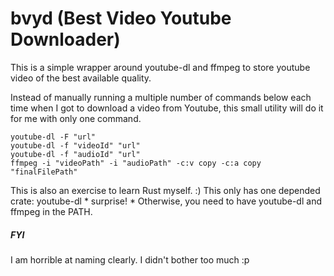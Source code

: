 # bvyd (Best Video Youtube Downloader)

 This is a simple wrapper around youtube-dl and ffmpeg to store youtube video of the best available quality.

 Instead of manually running a multiple number of commands below each time when I got to download a video from Youtube, this small utility will do it for me with only one command.

```
youtube-dl -F "url"
youtube-dl -f "videoId" "url"
youtube-dl -f "audioId" "url"
ffmpeg -i "videoPath" -i "audioPath" -c:v copy -c:a copy "finalFilePath"
```

 This is also an exercise to learn Rust myself. :) This only has one depended crate: youtube-dl * surprise! * Otherwise, you need to have youtube-dl and ffmpeg in the PATH.

##### FYI
I am horrible at naming clearly. I didn't bother too much :p
